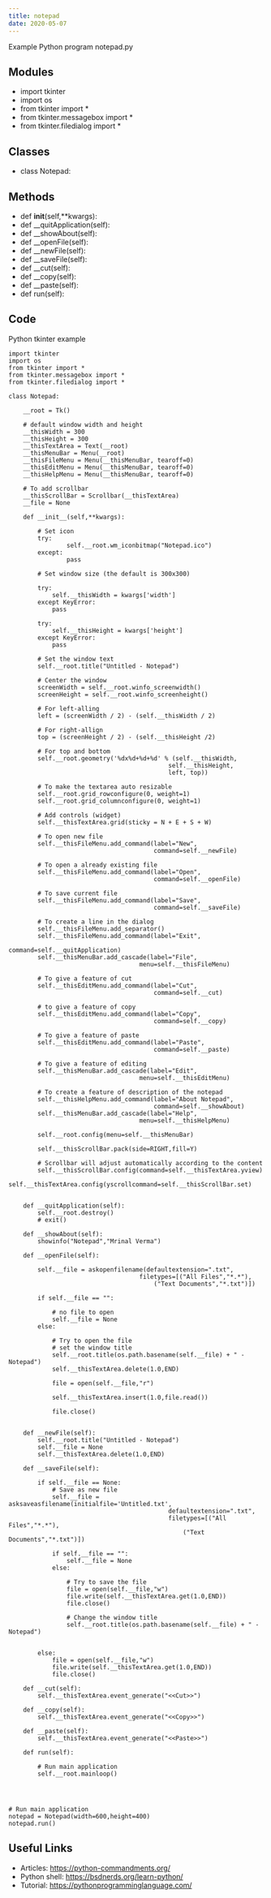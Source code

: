 ```yaml
---
title: notepad
date: 2020-05-07
---
```

Example Python program notepad.py

## Modules

* import tkinter 
* import os	 
* from tkinter import *
* from tkinter.messagebox import *
* from tkinter.filedialog import *

## Classes

* class Notepad: 

## Methods

* 	def __init__(self,**kwargs): 
* 	def __quitApplication(self): 
* 	def __showAbout(self): 
* 	def __openFile(self): 
* 	def __newFile(self): 
* 	def __saveFile(self): 
* 	def __cut(self): 
* 	def __copy(self): 
* 	def __paste(self): 
* 	def run(self): 

## Code

Python tkinter example

    import tkinter 
    import os	 
    from tkinter import *
    from tkinter.messagebox import *
    from tkinter.filedialog import *
    
    class Notepad: 
    
    	__root = Tk() 
    
    	# default window width and height 
    	__thisWidth = 300
    	__thisHeight = 300
    	__thisTextArea = Text(__root) 
    	__thisMenuBar = Menu(__root) 
    	__thisFileMenu = Menu(__thisMenuBar, tearoff=0) 
    	__thisEditMenu = Menu(__thisMenuBar, tearoff=0) 
    	__thisHelpMenu = Menu(__thisMenuBar, tearoff=0) 
    	
    	# To add scrollbar 
    	__thisScrollBar = Scrollbar(__thisTextArea)	 
    	__file = None
    
    	def __init__(self,**kwargs): 
    
    		# Set icon 
    		try: 
    				self.__root.wm_iconbitmap("Notepad.ico") 
    		except: 
    				pass
    
    		# Set window size (the default is 300x300) 
    
    		try: 
    			self.__thisWidth = kwargs['width'] 
    		except KeyError: 
    			pass
    
    		try: 
    			self.__thisHeight = kwargs['height'] 
    		except KeyError: 
    			pass
    
    		# Set the window text 
    		self.__root.title("Untitled - Notepad") 
    
    		# Center the window 
    		screenWidth = self.__root.winfo_screenwidth() 
    		screenHeight = self.__root.winfo_screenheight() 
    	
    		# For left-alling 
    		left = (screenWidth / 2) - (self.__thisWidth / 2) 
    		
    		# For right-allign 
    		top = (screenHeight / 2) - (self.__thisHeight /2) 
    		
    		# For top and bottom 
    		self.__root.geometry('%dx%d+%d+%d' % (self.__thisWidth, 
    											self.__thisHeight, 
    											left, top)) 
    
    		# To make the textarea auto resizable 
    		self.__root.grid_rowconfigure(0, weight=1) 
    		self.__root.grid_columnconfigure(0, weight=1) 
    
    		# Add controls (widget) 
    		self.__thisTextArea.grid(sticky = N + E + S + W) 
    		
    		# To open new file 
    		self.__thisFileMenu.add_command(label="New", 
    										command=self.__newFile)	 
    		
    		# To open a already existing file 
    		self.__thisFileMenu.add_command(label="Open", 
    										command=self.__openFile) 
    		
    		# To save current file 
    		self.__thisFileMenu.add_command(label="Save", 
    										command=self.__saveFile)	 
    
    		# To create a line in the dialog		 
    		self.__thisFileMenu.add_separator()										 
    		self.__thisFileMenu.add_command(label="Exit", 
    										command=self.__quitApplication) 
    		self.__thisMenuBar.add_cascade(label="File", 
    									menu=self.__thisFileMenu)	 
    		
    		# To give a feature of cut 
    		self.__thisEditMenu.add_command(label="Cut", 
    										command=self.__cut)			 
    	
    		# to give a feature of copy	 
    		self.__thisEditMenu.add_command(label="Copy", 
    										command=self.__copy)		 
    		
    		# To give a feature of paste 
    		self.__thisEditMenu.add_command(label="Paste", 
    										command=self.__paste)		 
    		
    		# To give a feature of editing 
    		self.__thisMenuBar.add_cascade(label="Edit", 
    									menu=self.__thisEditMenu)	 
    		
    		# To create a feature of description of the notepad 
    		self.__thisHelpMenu.add_command(label="About Notepad", 
    										command=self.__showAbout) 
    		self.__thisMenuBar.add_cascade(label="Help", 
    									menu=self.__thisHelpMenu) 
    
    		self.__root.config(menu=self.__thisMenuBar) 
    
    		self.__thisScrollBar.pack(side=RIGHT,fill=Y)					 
    		
    		# Scrollbar will adjust automatically according to the content		 
    		self.__thisScrollBar.config(command=self.__thisTextArea.yview)	 
    		self.__thisTextArea.config(yscrollcommand=self.__thisScrollBar.set) 
    	
    		
    	def __quitApplication(self): 
    		self.__root.destroy() 
    		# exit() 
    
    	def __showAbout(self): 
    		showinfo("Notepad","Mrinal Verma") 
    
    	def __openFile(self): 
    		
    		self.__file = askopenfilename(defaultextension=".txt", 
    									filetypes=[("All Files","*.*"), 
    										("Text Documents","*.txt")]) 
    
    		if self.__file == "": 
    			
    			# no file to open 
    			self.__file = None
    		else: 
    			
    			# Try to open the file 
    			# set the window title 
    			self.__root.title(os.path.basename(self.__file) + " - Notepad") 
    			self.__thisTextArea.delete(1.0,END) 
    
    			file = open(self.__file,"r") 
    
    			self.__thisTextArea.insert(1.0,file.read()) 
    
    			file.close() 
    
    		
    	def __newFile(self): 
    		self.__root.title("Untitled - Notepad") 
    		self.__file = None
    		self.__thisTextArea.delete(1.0,END) 
    
    	def __saveFile(self): 
    
    		if self.__file == None: 
    			# Save as new file 
    			self.__file = asksaveasfilename(initialfile='Untitled.txt', 
    											defaultextension=".txt", 
    											filetypes=[("All Files","*.*"), 
    												("Text Documents","*.txt")]) 
    
    			if self.__file == "": 
    				self.__file = None
    			else: 
    				
    				# Try to save the file 
    				file = open(self.__file,"w") 
    				file.write(self.__thisTextArea.get(1.0,END)) 
    				file.close() 
    				
    				# Change the window title 
    				self.__root.title(os.path.basename(self.__file) + " - Notepad") 
    				
    			
    		else: 
    			file = open(self.__file,"w") 
    			file.write(self.__thisTextArea.get(1.0,END)) 
    			file.close() 
    
    	def __cut(self): 
    		self.__thisTextArea.event_generate("<<Cut>>") 
    
    	def __copy(self): 
    		self.__thisTextArea.event_generate("<<Copy>>") 
    
    	def __paste(self): 
    		self.__thisTextArea.event_generate("<<Paste>>") 
    
    	def run(self): 
    
    		# Run main application 
    		self.__root.mainloop() 
    
    
    
    
    # Run main application 
    notepad = Notepad(width=600,height=400) 
    notepad.run() 
    

## Useful Links

- Articles: https://python-commandments.org/
- Python shell: https://bsdnerds.org/learn-python/
- Tutorial: https://pythonprogramminglanguage.com/
